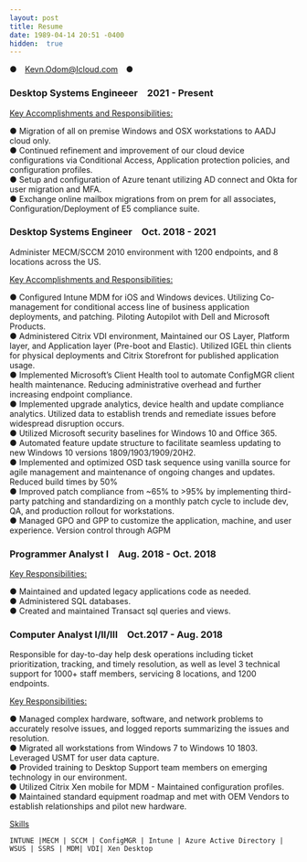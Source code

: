 ```yaml
---
layout: post
title: Resume
date: 1989-04-14 20:51 -0400
hidden:  true
---
```

●&emsp;Kevn.Odom@Icloud.com&emsp;●

### Desktop Systems Engineeer&emsp;2021 - Present  
  
<ins> Key Accomplishments and Responsibilities: <ins>  

●	Migration of all on premise Windows and OSX workstations to AADJ cloud only.  
●	Continued refinement and improvement of our cloud device configurations via Conditional Access, Application protection policies, and configuration profiles.  
●	Setup and configuration of Azure tenant utilizing AD connect and Okta for user migration and MFA.  
●	Exchange online mailbox migrations from on prem for all associates, Configuration/Deployment of E5 compliance suite.  

	
### Desktop Systems Engineer&emsp;Oct. 2018 - 2021    

Administer MECM/SCCM 2010 environment with 1200 endpoints, and 8 locations across the US.  

<ins>Key Accomplishments and Responsibilities:<ins>  

●	Configured Intune MDM for iOS and Windows devices. Utilizing Co-management for conditional access line of business application deployments, and patching. Piloting Autopilot with Dell and Microsoft Products.  
●	Administered Citrix VDI environment, Maintained our OS Layer, Platform layer, and Application layer (Pre-boot and Elastic). Utilized IGEL thin clients for physical deployments and Citrix Storefront for published application usage.  
●	Implemented Microsoft’s Client Health tool to automate ConfigMGR client health maintenance. Reducing administrative overhead and further increasing endpoint compliance.   
●	Implemented upgrade analytics, device health and update compliance analytics. Utilized data to establish trends and remediate issues before widespread disruption occurs.  
●	Utilized Microsoft security baselines for Windows 10 and Office 365.  
●	Automated feature update structure to facilitate seamless updating to new Windows 10 versions 1809/1903/1909/20H2.  
●	Implemented and optimized OSD task sequence using vanilla source for agile management and maintenance of ongoing changes and updates. Reduced build times by 50%  
●	Improved patch compliance from ~65% to >95% by implementing third-party patching and standardizing on a monthly patch cycle to include dev, QA, and production rollout for workstations.  
●	Managed GPO and GPP to customize the application, machine, and user experience. Version control through AGPM  

### Programmer Analyst I&emsp;Aug. 2018 - Oct. 2018  


<ins>Key Responsibilities:<ins>  

●	Maintained and updated legacy applications code as needed.  
●	Administered SQL databases.  
●	Created and maintained Transact sql queries and views.   

### Computer Analyst I/II/III&emsp;Oct.2017 - Aug. 2018  

Responsible for day-to-day help desk operations including ticket prioritization, tracking, and timely resolution, as well as level 3 technical support for 1000+ staff members, servicing 8 locations, and 1200 endpoints.  

<ins>Key Responsibilities:<ins>  

●	Managed complex hardware, software, and network problems to accurately resolve issues, and logged reports summarizing the issues and resolution.  
●	Migrated all workstations from Windows 7 to Windows 10 1803. Leveraged USMT for user data capture.  
●	Provided training to Desktop Support team members on emerging technology in our environment.  
●	Utilized Citrix Xen mobile for MDM - Maintained configuration profiles.  
●	Maintained standard equipment roadmap and met with OEM Vendors to establish relationships and pilot new hardware.  

<ins>Skills<ins>  

`INTUNE |MECM | SCCM | ConfigMGR | Intune | Azure Active Directory | WSUS | SSRS | MDM| VDI| Xen Desktop`
